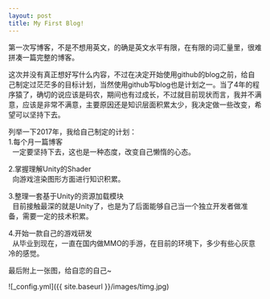 ```yaml
---
layout: post
title: My First Blog!
---
```


第一次写博客，不是不想用英文，的确是英文水平有限，在有限的词汇量里，很难拼凑一篇完整的博客。

这次并没有真正想好写什么内容，不过在决定开始使用github的blog之前，给自己制定过茫茫多的目标计划，当然使用github写blog也是计划之一。当了4年的程序猿了，确切的说应该是码农，期间也有过成长，不过就目前现状而言，我并不满意，应该是非常不满意，主要原因还是知识层面积累太少，我决定做一些改变，希望可以坚持下去。

列举一下2017年，我给自己制定的计划：<br/>
1.每个月一篇博客<br/>
&nbsp;&nbsp;一定要坚持下去，这也是一种态度，改变自己懒惰的心态。

2.掌握理解Unity的Shader<br/>
&nbsp;&nbsp;向游戏渲染图形方面进行知识积累。

3.整理一套基于Unity的资源加载模块<br/>
&nbsp;&nbsp;目前接触最深的就是Unity了，也是为了后面能够自己当一个独立开发者做准备，需要一定的技术积累。

4.开始一款自己的游戏研发<br/>
&nbsp;&nbsp;从毕业到现在，一直在国内做MMO的手游，在目前的环境下，多少有些心灰意冷的感觉。


最后附上一张图，给自恋的自己~

![_config.yml]({{ site.baseurl }}/images/timg.jpg)